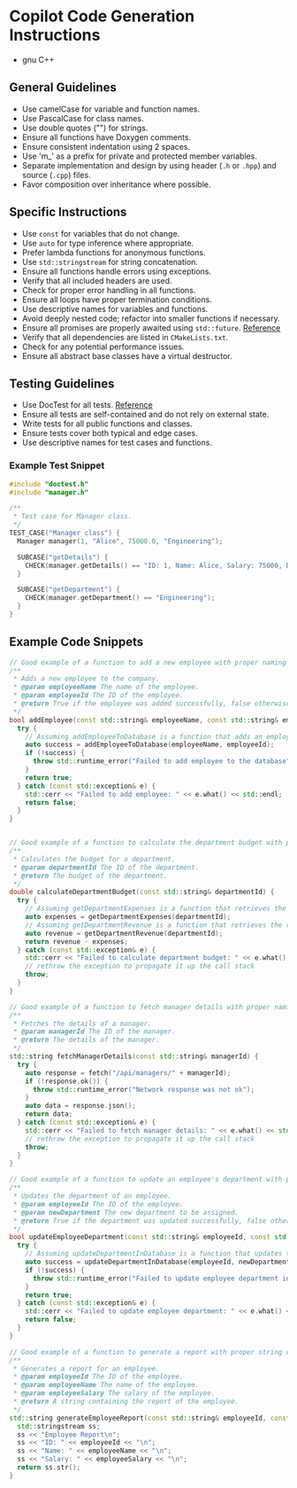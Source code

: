 # Copilot Code Generation Instructions
- gnu C++

## General Guidelines
- Use camelCase for variable and function names.
- Use PascalCase for class names.
- Use double quotes ("") for strings.
- Ensure all functions have Doxygen comments.
- Ensure consistent indentation using 2 spaces.
- Use 'm_' as a prefix for private and protected member variables.
- Separate implementation and design by using header (`.h` or `.hpp`) and source (`.cpp`) files.
- Favor composition over inheritance where possible.

## Specific Instructions
- Use `const` for variables that do not change.
- Use `auto` for type inference where appropriate.
- Prefer lambda functions for anonymous functions.
- Use `std::stringstream` for string concatenation. 
- Ensure all functions handle errors using exceptions. 
- Verify that all included headers are used.
- Check for proper error handling in all functions.
- Ensure all loops have proper termination conditions.
- Use descriptive names for variables and functions.
- Avoid deeply nested code; refactor into smaller functions if necessary.
- Ensure all promises are properly awaited using `std::future`. [Reference](https://en.cppreference.com/w/cpp/thread/future)
- Verify that all dependencies are listed in `CMakeLists.txt`.
- Check for any potential performance issues.
- Ensure all abstract base classes have a virtual destructor. 

## Testing Guidelines
- Use DocTest for all tests. [Reference](https://github.com/onqtam/doctest)
- Ensure all tests are self-contained and do not rely on external state.
- Write tests for all public functions and classes.
- Ensure tests cover both typical and edge cases.
- Use descriptive names for test cases and functions.

### Example Test Snippet
```cpp
#include "doctest.h"
#include "manager.h"

/**
 * Test case for Manager class.
 */
TEST_CASE("Manager class") {
  Manager manager(1, "Alice", 75000.0, "Engineering");

  SUBCASE("getDetails") {
    CHECK(manager.getDetails() == "ID: 1, Name: Alice, Salary: 75000, Department: Engineering");
  }

  SUBCASE("getDepartment") {
    CHECK(manager.getDepartment() == "Engineering");
  }
}
```

## Example Code Snippets

```cpp
// Good example of a function to add a new employee with proper naming and error handling
/**
 * Adds a new employee to the company.
 * @param employeeName The name of the employee.
 * @param employeeId The ID of the employee.
 * @return True if the employee was added successfully, false otherwise.
 */
bool addEmployee(const std::string& employeeName, const std::string& employeeId) {
  try {
    // Assuming addEmployeeToDatabase is a function that adds an employee to the database
    auto success = addEmployeeToDatabase(employeeName, employeeId);
    if (!success) {
      throw std::runtime_error("Failed to add employee to the database");
    }
    return true;
  } catch (const std::exception& e) {
    std::cerr << "Failed to add employee: " << e.what() << std::endl;
    return false;
  }
}

```

```cpp

// Good example of a function to calculate the department budget with proper naming and error handling
/**
 * Calculates the budget for a department.
 * @param departmentId The ID of the department.
 * @return The budget of the department.
 */
double calculateDepartmentBudget(const std::string& departmentId) {
  try {
    // Assuming getDepartmentExpenses is a function that retrieves the expenses of a department
    auto expenses = getDepartmentExpenses(departmentId);
    // Assuming getDepartmentRevenue is a function that retrieves the revenue of a department
    auto revenue = getDepartmentRevenue(departmentId);
    return revenue - expenses;
  } catch (const std::exception& e) {
    std::cerr << "Failed to calculate department budget: " << e.what() << std::endl;
    // rethrow the exception to propagate it up the call stack
    throw;
  }
}
```

```cpp
// Good example of a function to fetch manager details with proper naming and error handling
/**
 * Fetches the details of a manager.
 * @param managerId The ID of the manager.
 * @return The details of the manager.
 */
std::string fetchManagerDetails(const std::string& managerId) {
  try {
    auto response = fetch("/api/managers/" + managerId);
    if (!response.ok()) {
      throw std::runtime_error("Network response was not ok");
    }
    auto data = response.json();
    return data;
  } catch (const std::exception& e) {
    std::cerr << "Failed to fetch manager details: " << e.what() << std::endl;
    // rethrow the exception to propagate it up the call stack
    throw;
  }
}
```

```cpp
// Good example of a function to update an employee's department with proper naming and error handling
/**
 * Updates the department of an employee.
 * @param employeeId The ID of the employee.
 * @param newDepartment The new department to be assigned.
 * @return True if the department was updated successfully, false otherwise.
 */
bool updateEmployeeDepartment(const std::string& employeeId, const std::string& newDepartment) {
  try {
    // Assuming updateDepartmentInDatabase is a function that updates the department in the database
    auto success = updateDepartmentInDatabase(employeeId, newDepartment);
    if (!success) {
      throw std::runtime_error("Failed to update employee department in the database");
    }
    return true;
  } catch (const std::exception& e) {
    std::cerr << "Failed to update employee department: " << e.what() << std::endl;
    return false;
  }
}
```

```cpp
// Good example of a function to generate a report with proper string concatenation using std::stringstream
/**
 * Generates a report for an employee.
 * @param employeeId The ID of the employee.
 * @param employeeName The name of the employee.
 * @param employeeSalary The salary of the employee.
 * @return A string containing the report of the employee.
 */
std::string generateEmployeeReport(const std::string& employeeId, const std::string& employeeName, double employeeSalary) {
  std::stringstream ss;
  ss << "Employee Report\n";
  ss << "ID: " << employeeId << "\n";
  ss << "Name: " << employeeName << "\n";
  ss << "Salary: " << employeeSalary << "\n";
  return ss.str();
}
```

